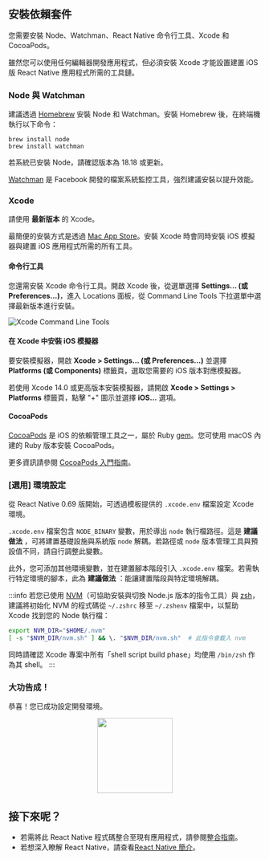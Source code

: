 ## 安裝依賴套件

您需要安裝 Node、Watchman、React Native 命令行工具、Xcode 和 CocoaPods。

雖然您可以使用任何編輯器開發應用程式，但必須安裝 Xcode 才能設置建置 iOS 版 React Native 應用程式所需的工具鏈。

### Node 與 Watchman

建議透過 [Homebrew](https://brew.sh/) 安裝 Node 和 Watchman。安裝 Homebrew 後，在終端機執行以下命令：

```shell
brew install node
brew install watchman
```

若系統已安裝 Node，請確認版本為 18.18 或更新。

[Watchman](https://facebook.github.io/watchman) 是 Facebook 開發的檔案系統監控工具，強烈建議安裝以提升效能。

### Xcode

請使用 **最新版本** 的 Xcode。

最簡便的安裝方式是透過 [Mac App Store](https://itunes.apple.com/us/app/xcode/id497799835?mt=12)。安裝 Xcode 時會同時安裝 iOS 模擬器與建置 iOS 應用程式所需的所有工具。

#### 命令行工具

您還需安裝 Xcode 命令行工具。開啟 Xcode 後，從選單選擇 **Settings... (或 Preferences...)**，進入 Locations 面板，從 Command Line Tools 下拉選單中選擇最新版本進行安裝。

![Xcode Command Line Tools](/docs/assets/GettingStartedXcodeCommandLineTools.png)

#### 在 Xcode 中安裝 iOS 模擬器

要安裝模擬器，開啟 **Xcode > Settings... (或 Preferences...)** 並選擇 **Platforms (或 Components)** 標籤頁，選取您需要的 iOS 版本對應模擬器。

若使用 Xcode 14.0 或更高版本安裝模擬器，請開啟 **Xcode > Settings > Platforms** 標籤頁，點擊 "+" 圖示並選擇 **iOS…** 選項。

#### CocoaPods

[CocoaPods](https://cocoapods.org/) 是 iOS 的依賴管理工具之一，屬於 Ruby [gem](https://en.wikipedia.org/wiki/RubyGems)。您可使用 macOS 內建的 Ruby 版本安裝 CocoaPods。

更多資訊請參閱 [CocoaPods 入門指南](https://guides.cocoapods.org/using/getting-started.html)。

### [選用] 環境設定

從 React Native 0.69 版開始，可透過模板提供的 `.xcode.env` 檔案設定 Xcode 環境。

`.xcode.env` 檔案包含 `NODE_BINARY` 變數，用於導出 `node` 執行檔路徑。這是 **建議做法** ，可將建置基礎設施與系統版 `node` 解耦。若路徑或 `node` 版本管理工具與預設值不同，請自行調整此變數。

此外，您可添加其他環境變數，並在建置腳本階段引入 `.xcode.env` 檔案。若需執行特定環境的腳本，此為 **建議做法** ：能讓建置階段與特定環境解耦。

:::info
若您已使用 [NVM](https://nvm.sh/)（可協助安裝與切換 Node.js 版本的指令工具）與 [zsh](https://ohmyz.sh/)，建議將初始化 NVM 的程式碼從 `~/.zshrc` 移至 `~/.zshenv` 檔案中，以幫助 Xcode 找到您的 Node 執行檔：

```zsh
export NVM_DIR="$HOME/.nvm"
[ -s "$NVM_DIR/nvm.sh" ] && \. "$NVM_DIR/nvm.sh"  # 此指令會載入 nvm
```

同時請確認 Xcode 專案中所有「shell script build phase」均使用 `/bin/zsh` 作為其 shell。
:::

<h3>大功告成！</h3>

恭喜！您已成功設定開發環境。

<center><img src="/docs/assets/GettingStartedCongratulations.png" width="150"></img></center>

<h2>接下來呢？</h2>

- 若需將此 React Native 程式碼整合至現有應用程式，請參閱[整合指南](integration-with-existing-apps.md)。
- 若想深入瞭解 React Native，請查看[React Native 簡介](getting-started)。